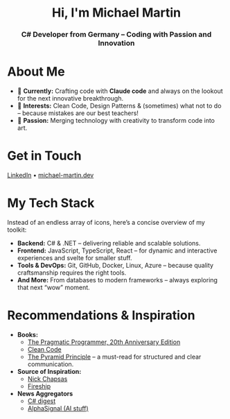 <h1 align="center">Hi, I'm Michael Martin</h1>
<h3 align="center">C# Developer from Germany – Coding with Passion and Innovation</h3>

# About Me

- 🚀 **Currently:** Crafting code with **Claude code** and always on the lookout for the next innovative breakthrough.
- 💬 **Interests:** Clean Code, Design Patterns & (sometimes) what not to do – because mistakes are our best teachers!
- 🎨 **Passion:** Merging technology with creativity to transform code into art.


# Get in Touch

[LinkedIn](https://linkedin.com/in/michael-martin-dev) • [michael-martin.dev](https://michael-martin.dev/)


# My Tech Stack

Instead of an endless array of icons, here’s a concise overview of my toolkit:

- **Backend:** C# & .NET – delivering reliable and scalable solutions.
- **Frontend:** JavaScript, TypeScript, React – for dynamic and interactive experiences and svelte for smaller stuff.
- **Tools & DevOps:** Git, GitHub, Docker, Linux, Azure – because quality craftsmanship requires the right tools.
- **And More:** From databases to modern frameworks – always exploring that next “wow” moment.


# Recommendations & Inspiration

- **Books:**  
  - [The Pragmatic Programmer, 20th Anniversary Edition](https://pragprog.com/titles/tpp20/the-pragmatic-programmer-20th-anniversary-edition/)  
  - [Clean Code](https://www.google.com/search?q=clean+code+book)
  - [The Pyramid Principle](https://de.wikipedia.org/wiki/Pyramidales_Prinzip) – a must-read for structured and clear communication.
- **Source of Inspiration:**  
  - [Nick Chapsas](https://www.youtube.com/@nickchapsas)
  - [Fireship](https://www.youtube.com/@Fireship)
- **News Aggregators**
  - [C# digest](https://csharpdigest.net/)
  - [AlphaSignal (AI stuff)](https://alphasignal.ai/)

